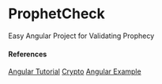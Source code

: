 ProphetCheck
============

Easy Angular Project for Validating Prophecy

#### References
[Angular Tutorial](http://docs.angularjs.org/tutorial)
[Crypto](https://code.google.com/p/crypto-js/#SHA-3)
[Angular Example](https://github.com/bertschneider/angularjs-webtools)
